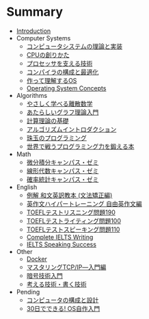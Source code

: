 # Summary

* [Introduction](README.md)
* Computer Systems
  * [コンピュータシステムの理論と実装](/docs/computer_systems/nand2tetris.md)
  * [CPUの創りかた](/docs/computer_systems/how_to_create_cpu.md)
  * [プロセッサを支える技術](/docs/computer_systems/technologies_for_processors.md)
  * [コンパイラの構成と最適化](/docs/computer_systems/costruction_and_optimization_for_compiler.md)
  * [作って理解するOS](/docs/computer_systems/create_and_understand_os.md)
  * [Operating System Concepts](/docs/computer_systems/operating_system_concepts.md)
* Algorithms
  * [やさしく学べる離散数学](/docs/algorithms/easy_learning_discrete_mathematics.md)
  * [あたらしいグラフ理論入門](/docs/algorithms/graph_theory_introduction.md)
  * [計算理論の基礎](/docs/algorithms/introduction_to_the_theory_of_computation.md)
  * [アルゴリズムイントロダクション](/docs/algorithms/introduction_to_algorithms.md)
  * [珠玉のプログラミング](/docs/algorithms/programming_pearls.md)
  * [世界で戦うプログラミング力を鍛える本](/docs/algorithms/cracking_the_coding_interview.md)
* Math
  * [微分積分キャンパス・ゼミ](/docs/math/mathema_infinitesimal_calculus.md)
  * [線形代数キャンパス・ゼミ](/docs/math/mathema_linear_algebra.md)
  * [確率統計キャンパス・ゼミ](/docs/math/mathema_statistics.md)
* English
  * [例解 和文英訳教本 (文法矯正編)](/docs/english/translation_from_japanese_into_english.md)
  * [英作文ハイパートレーニング 自由英作文編](/docs/english/hyper_training.md)
  * [TOEFLテストリスニング問題190](docs/english/toefl_test_listening.md)
  * [TOEFLテストライティング問題100](/docs/english/toefl_test_writing.md)
  * [TOEFLテストスピーキング問題110](/docs/english/toefl_test_speaking.md)
  * [Complete IELTS Writing](/docs/english/complete_ielts_writing.md)
  * [IELTS Speaking Success](/docs/english/ielts_speaking_success.md)
* Other
  * [Docker](/docs/other/using_docker.md)
  * [マスタリングTCP/IP―入門編](/docs/other/mastering_tcp_ip_basic.md)
  * [暗号技術入門](/docs/other/cryptography_introduction.md)
  * [考える技術・書く技術](/docs/other/the_pyramid_principle.md)
* Pending
  * [コンピュータの構成と設計](/docs/pending/computer_organization_and_design.md)
  * [30日でできる! OS自作入門](/docs/pending/haribote_os.md)
